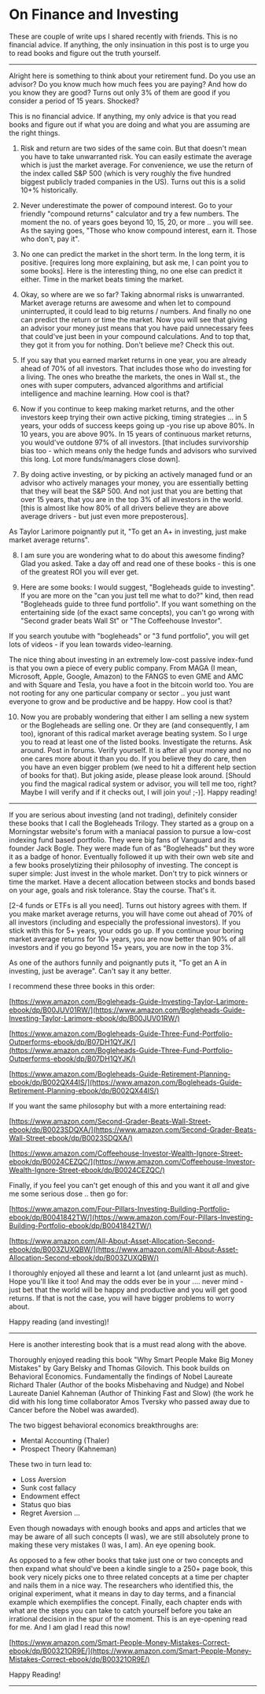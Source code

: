 # On Finance and Investing

These are couple of write ups I shared recently with friends. This is no financial advice. 
If anything, the only insinuation in this post is to urge you to read books and figure out the truth yourself.

-----

Alright here is something to think about your retirement fund. Do you use an advisor? Do you know much how much fees you are paying? And how do you know they are good?
Turns out only 3% of them are good if you consider a period of 15 years. Shocked?


This is no financial advice. If anything, my only advice is that you read books and figure out if what you are doing and what you are assuming are the right things.

1. Risk and return are two sides of the same coin. But that doesn't mean you have to take unwarranted risk. You can easily estimate the average which is just the market average. For convenience, we use the return of the index called S&P 500 (which is very roughly the five hundred biggest publicly traded companies in the US). Turns out this is a solid 10+% historically.

2. Never underestimate the power of compound interest. Go to your friendly "compound returns" calculator and try a few numbers. The moment the no. of years goes beyond 10, 15, 20, or more .. you will see. As the saying goes, "Those who know compound interest, earn it. Those who don't, pay it".

3. No one can predict the market in the short term. In the long term, it is positive. [requires long more explaining, but ask me, I can point you to some books]. Here is the interesting thing, no one else can predict it either. Time in the market beats timing the market.

4. Okay, so where are we so far? Taking abnormal risks is unwarranted. Market average returns are awesome and when let to compound uninterrupted, it could lead to big returns / numbers. And finally no one can predict the return or time the market. Now you will see that giving an advisor your money just means that you have paid unnecessary fees that could've just been in your compound calculations. And to top that, they got it from you for nothing. Don't believe me? Check this out.

5. If you say that you earned market returns in one year, you are already ahead of 70% of all investors. That includes those who do investing for a living. The ones who breathe the markets, the ones in Wall st., the ones with super computers, advanced algorithms and artificial intelligence and machine learning. How cool is that?

6. Now if you continue to keep making market returns, and the other investors keep trying their own active picking, timing strategies ... in 5 years, your odds of success keeps going up -you rise up above 80%. In 10 years, you are above 90%. In 15 years of continuous market returns, you would've outdone 97% of all investors. [that includes survivorship bias too - which means only the hedge funds and advisors who survived this long. Lot more funds/managers close down].

7. By doing active investing, or by picking an actively managed fund or an advisor who actively manages your money, you are essentially betting that they will beat the S&P 500. And not just that you are betting that over 15 years, that you are in the top 3% of all investors in the world. [this is almost like how 80% of all drivers believe they are above average drivers - but just even more preposterous].

As Taylor Larimore poignantly put it, "To get an A+ in investing, just make market average returns".

8. I am sure you are wondering what to do about this awesome finding? Glad you asked. Take a day off and read one of these books - this is one of the greatest ROI you will ever get.

9. Here are some books: I would suggest, "Bogleheads guide to investing". If you are more on the "can you just tell me what to do?" kind, then read "Bogleheads guide to three fund portfolio". If you want something on the entertaining side (of the exact same concepts), you can't go wrong with "Second grader beats Wall St" or "The Coffeehouse Investor". 

If you search youtube with "bogleheads" or "3 fund portfolio", you will get lots of videos - if you lean towards video-learning.

The nice thing about investing in an extremely low-cost passive index-fund is that you own a piece of every public company. From MAGA (I mean, Microsoft, Apple, Google, Amazon) to the FANGS to even GME and AMC and with Square and Tesla, you have a foot in the bitcoin world too. You are not rooting for any one particular company or sector .. you just want everyone to grow and be productive and be happy. How cool is that?

10. Now you are probably wondering that either I am selling a new system or the Bogleheads are selling one. Or they are (and consequently, I am too), ignorant of this radical market average beating system. So I urge you to read at least one of the listed books. Investigate the returns. Ask around. Post in forums. Verify yourself. It is after all your money and no one cares more about it than you do. If you believe they do care, then you have an even bigger problem (we need to hit a different help section of books for that). But joking aside, please please look around. [Should you find the magical radical system or advisor, you will tell me too, right? Maybe I will verify and if it checks out, I will join you! ;-)].
Happy reading!


-----

If you are serious about investing (and not trading), definitely consider these books that I call the Bogleheads Trilogy. They started as a group on a Morningstar website's forum with a maniacal passion to pursue a low-cost indexing fund based portfolio. They were big fans of Vanguard and its founder Jack Bogle. They were made fun of as "Bogleheads" but they wore it as a badge of honor. Eventually followed it up with their own web site and a few books proselytizing their philosophy of investing.
The concept is super simple: Just invest in the whole market. Don't try to pick winners or time the market. Have a decent allocation between stocks and bonds based on your age, goals and risk tolerance. Stay the course.
That's it. 

[2-4 funds or ETFs is all you need]. Turns out history agrees with them. If you make market average returns, you will have come out ahead of 70% of all investors (including and especially the professional investors). If you stick with this for 5+ years, your odds go up. If you continue your boring market average returns for 10+ years, you are now better than 90% of all investors and if you go beyond 15+ years, you are now in the top 3%.

As one of the authors funnily and poignantly puts it, "To get an A in investing, just be average". Can't say it any better.


I recommend these three books in this order:

[https://www.amazon.com/Bogleheads-Guide-Investing-Taylor-Larimore-ebook/dp/B00JUV01RW/](https://www.amazon.com/Bogleheads-Guide-Investing-Taylor-Larimore-ebook/dp/B00JUV01RW/)

[https://www.amazon.com/Bogleheads-Guide-Three-Fund-Portfolio-Outperforms-ebook/dp/B07DH1QYJK/](https://www.amazon.com/Bogleheads-Guide-Three-Fund-Portfolio-Outperforms-ebook/dp/B07DH1QYJK/)

[https://www.amazon.com/Bogleheads-Guide-Retirement-Planning-ebook/dp/B002QX44IS/](https://www.amazon.com/Bogleheads-Guide-Retirement-Planning-ebook/dp/B002QX44IS/)

If you want the same philosophy but with a more entertaining read:

[https://www.amazon.com/Second-Grader-Beats-Wall-Street-ebook/dp/B0023SDQXA/](https://www.amazon.com/Second-Grader-Beats-Wall-Street-ebook/dp/B0023SDQXA/)

[https://www.amazon.com/Coffeehouse-Investor-Wealth-Ignore-Street-ebook/dp/B0024CEZQC/](https://www.amazon.com/Coffeehouse-Investor-Wealth-Ignore-Street-ebook/dp/B0024CEZQC/)

Finally, if you feel you can't get enough of this and you want it *all* and give me some serious dose .. then go for:

[https://www.amazon.com/Four-Pillars-Investing-Building-Portfolio-ebook/dp/B0041842TW/](https://www.amazon.com/Four-Pillars-Investing-Building-Portfolio-ebook/dp/B0041842TW/)

[https://www.amazon.com/All-About-Asset-Allocation-Second-ebook/dp/B003ZUXQBW/](https://www.amazon.com/All-About-Asset-Allocation-Second-ebook/dp/B003ZUXQBW/)

I thoroughly enjoyed all these and learnt a lot (and unlearnt just as much). Hope you'll like it too! And may the odds ever be in your .... never mind - just bet that the world will be happy and productive and you will get good returns. If that is not the case, you will have bigger problems to worry about.

Happy reading (and investing)!

-----

Here is another interesting book that is a must read along with the above.

Thoroughly enjoyed reading this book "Why Smart People Make Big Money Mistakes" by Gary Belsky and Thomas Gilovich.
This book builds on Behavioral Economics. Fundamentally the findings of Nobel Laureate Richard Thaler (Author of the books Misbehaving and Nudge) and Nobel Laureate Daniel Kahneman (Author of Thinking Fast and Slow) (the work he did with his long time collaborator Amos Tversky who passed away due to Cancer before the Nobel was awarded).

The two biggest behavioral economics breakthroughs are:
- Mental Accounting (Thaler)
- Prospect Theory (Kahneman)

These two in turn lead to:
- Loss Aversion
- Sunk cost fallacy
- Endowment effect
- Status quo bias
- Regret Aversion
... 

Even though nowadays with enough books and apps and articles that we may be aware of all such concepts (I was), we are still absolutely prone to making these very mistakes (I was, I am). An eye opening book.

As opposed to a few other books that take just one or two concepts and then expand what should've been a kindle single to a 250+ page book, this book very nicely picks one to three related concepts at a time per chapter and nails them in a nice way. The researchers who identified this, the original experiment, what it means in day to day terms, and a financial example which exemplifies the concept. Finally, each chapter ends with what are the steps you can take to catch yourself before you take an irrational decision in the spur of the moment.
This is an eye-opening read for me. And I am glad I read this now!

[https://www.amazon.com/Smart-People-Money-Mistakes-Correct-ebook/dp/B00321OR9E/](https://www.amazon.com/Smart-People-Money-Mistakes-Correct-ebook/dp/B00321OR9E/)

Happy Reading!

-----
